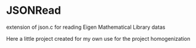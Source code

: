 # JSONRead
extension of json.c for reading Eigen Mathematical Library datas

Here a little project created for my own use for the project homogenization
